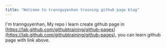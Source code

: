 ```yaml
---
title: "Welcome to trannguyenhan training github page blog"
---
```


I'm trannguyenhan, My repo i learn create github page in [https://lab.github.com/githubtraining/github-pages](https://lab.github.com/githubtraining/github-pages), you can learn github page with link above.
